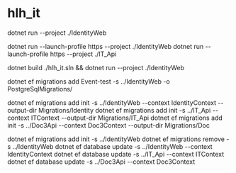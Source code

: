 # hlh_it
dotnet run --project ./IdentityWeb 

dotnet run --launch-profile https --project ./IdentityWeb
dotnet run --launch-profile https --project ./IT_Api

dotnet build ./hlh_it.sln && dotnet run --project ./IdentityWeb 

dotnet ef migrations add Event-test -s ../IdentityWeb -o PostgreSqlMigrations/

dotnet ef migrations add init -s ../IdentityWeb --context IdentityContext --output-dir Migrations/Identity
dotnet ef migrations add init -s ../IT_Api --context ITContext --output-dir Migrations/IT_Api
dotnet ef migrations add init -s ../Doc3Api --context Doc3Context --output-dir Migrations/Doc

dotnet ef migrations add init -s ../IdentityWeb
dotnet ef migrations remove -s ../IdentityWeb
dotnet ef database update -s ../IdentityWeb --context IdentityContext
dotnet ef database update -s ../IT_Api --context ITContext
dotnet ef database update -s ../Doc3Api --context Doc3Context

